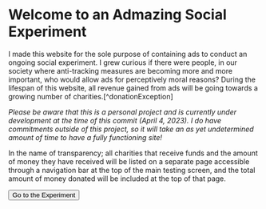 # Welcome to an Admazing Social Experiment
<html>
<head></head>
<!-- Google tag (gtag.js) -->
<script async src="https://www.googletagmanager.com/gtag/js?id=G-LJNW4J2J50"></script>
<script>
    window.dataLayer = window.dataLayer || [];
    function gtag(){dataLayer.push(arguments);}
    gtag('js', new Date());
    gtag('config', 'G-LJNW4J2J50');
</script>

<body>
I made this website for the sole purpose of containing ads to conduct an ongoing social experiment. I grew curious if there were people, in our society where anti-tracking measures are becoming more and more important, who would allow ads for perceptively moral reasons? During the lifespan of this website, all revenue gained from ads will be going towards a growing number of charities.[^donationException]

*Please be aware that this is a personal project and is currently under development at the time of this commit (April 4, 2023). I do have commitments outside of this project, so it will take an as yet undetermined amount of time to have a fully functioning site!*

In the name of transparency; all charities that receive funds and the amount of money they have received will be listed on a separate page accessible through a navigation bar at the top of the main testing screen, and the total amount of money donated will be included at the top of that page.

<button onclick = "window.location.href='https://github.com/DicksonTeel/An-Admazing-Social-Experiment/blob/main/Site%20Files/MainTestPage.html';">Go to the Experiment</button>

</body>

[^donationException]: The only exception for these donations being any money that is required to enable/sustain this site. Expectations at this time (April 4, 2023) are that less than 1% of revenue made will be kept to sustain the site.

</html>